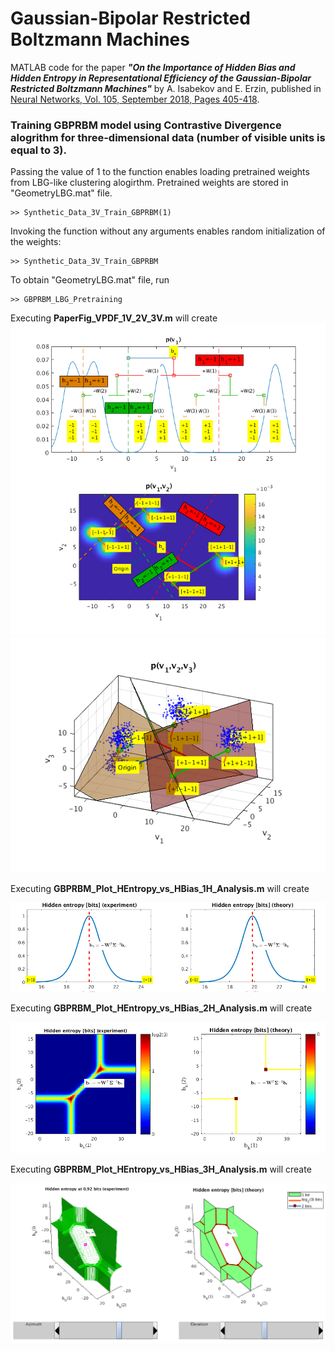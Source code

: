 # Gaussian-Bipolar Restricted Boltzmann Machines
MATLAB code for the paper ***"On the Importance of Hidden Bias and Hidden Entropy in Representational Efficiency of the Gaussian-Bipolar Restricted Boltzmann Machines"*** by A. Isabekov and E. Erzin, published in 
[Neural Networks, Vol. 105, September 2018, Pages 405-418](https://www.sciencedirect.com/science/article/pii/S0893608018301849).

### Training GBPRBM model using Contrastive Divergence alogrithm for three-dimensional data (number of visible units is equal to 3).

Passing the value of 1 to the function enables loading pretrained weights from LBG-like clustering alogirthm.
Pretrained weights are stored in "GeometryLBG.mat" file.

    >> Synthetic_Data_3V_Train_GBPRBM(1)

Invoking the function without any arguments enables random initialization of the weights:

    >> Synthetic_Data_3V_Train_GBPRBM

To obtain "GeometryLBG.mat" file, run

    >> GBPRBM_LBG_Pretraining

Executing **PaperFig_VPDF_1V_2V_3V.m** will create
![VPDF1V2V](fig/PaperFig_VPDF_1V_2V.png "Probability of visible units for V=1, V=2")
![VPDF3V](fig/PaperFig_VPDF_3V.png "Probability of visible units for V=3")

Executing **GBPRBM_Plot_HEntropy_vs_HBias_1H_Analysis.m** will create

![HE1HU](fig/GBPRBM_Plot_HEntropy_vs_HBias_1H_Analysis.png "Hidden Entropy analysis for 1 hidden unit")

Executing **GBPRBM_Plot_HEntropy_vs_HBias_2H_Analysis.m** will create

![HE2HU](fig/GBPRBM_Plot_HEntropy_vs_HBias_2H_Analysis.png "Hidden Entropy analysis for 2 hidden units")

Executing **GBPRBM_Plot_HEntropy_vs_HBias_3H_Analysis.m** will create

![HE3HU](fig/GBPRBM_Plot_HEntropy_vs_HBias_3H_Analysis.png "Hidden Entropy analysis for 3 hidden units")
